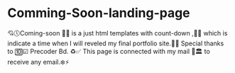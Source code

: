 # Comming-Soon-landing-page
💘🕔Coming-soon 💞💥 is a just html templates with count-down ,💢🕎  which is indicate a time when I will reveled my final portfolio site.💟💯 Special thanks to 🔟☑ Precoder Bd. ♻✅ This page is connected with my mail 💌🏛  to receive any email.❄⚡

